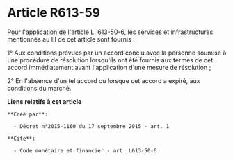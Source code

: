 # Article R613-59

Pour l'application de l'article L. 613-50-6, les services et infrastructures mentionnés au III de cet article sont fournis : 

1° Aux conditions prévues par un accord conclu avec la personne soumise à une procédure de résolution lorsqu'ils ont été
fournis aux termes de cet accord immédiatement avant l'application d'une mesure de résolution ; 

2° En l'absence d'un tel accord ou lorsque cet accord a expiré, aux conditions du marché.

**Liens relatifs à cet article**

	**Créé par**:

	  - Décret n°2015-1160 du 17 septembre 2015 - art. 1

	**Cite**:

	  - Code monétaire et financier - art. L613-50-6
